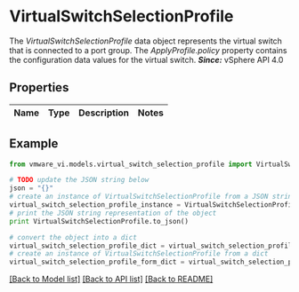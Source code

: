# VirtualSwitchSelectionProfile

The *VirtualSwitchSelectionProfile* data object represents the virtual switch that is connected to a port group.  The *ApplyProfile.policy* property contains the configuration data values for the virtual switch.  ***Since:*** vSphere API 4.0 

## Properties
Name | Type | Description | Notes
------------ | ------------- | ------------- | -------------

## Example

```python
from vmware_vi.models.virtual_switch_selection_profile import VirtualSwitchSelectionProfile

# TODO update the JSON string below
json = "{}"
# create an instance of VirtualSwitchSelectionProfile from a JSON string
virtual_switch_selection_profile_instance = VirtualSwitchSelectionProfile.from_json(json)
# print the JSON string representation of the object
print VirtualSwitchSelectionProfile.to_json()

# convert the object into a dict
virtual_switch_selection_profile_dict = virtual_switch_selection_profile_instance.to_dict()
# create an instance of VirtualSwitchSelectionProfile from a dict
virtual_switch_selection_profile_form_dict = virtual_switch_selection_profile.from_dict(virtual_switch_selection_profile_dict)
```
[[Back to Model list]](../README.md#documentation-for-models) [[Back to API list]](../README.md#documentation-for-api-endpoints) [[Back to README]](../README.md)


